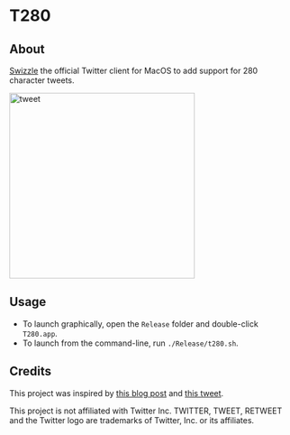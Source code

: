 # T280

## About

[Swizzle](https://blog.newrelic.com/2014/04/16/right-way-to-swizzle/) the official Twitter client for MacOS to add support for 280 character tweets.

<img width="329" alt="tweet" src="https://user-images.githubusercontent.com/3104489/33468425-0dfb8118-d611-11e7-924d-27514eab13e3.png">

## Usage

* To launch graphically, open the `Release` folder and double-click `T280.app`.
* To launch from the command-line, run `./Release/t280.sh`.

## Credits

This project was inspired by [this blog post](https://blog.timac.org/2012/1218-simple-code-injection-using-dyld_insert_libraries/) and [this tweet](https://twitter.com/kracksundkatzen/status/930215665239248896).

This project is not affiliated with Twitter Inc. TWITTER, TWEET, RETWEET and the Twitter logo are trademarks of Twitter, Inc. or its affiliates.
